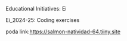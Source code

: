 Educational Initiatives: Ei

Ei_2024-25: Coding exercises

poda link:https://salmon-natividad-64.tiiny.site
